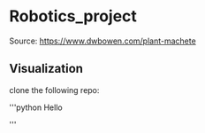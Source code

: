 
# Robotics_project

Source: https://www.dwbowen.com/plant-machete

## Visualization
clone the following repo:

'''python
Hello


'''


